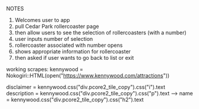 
NOTES
1. Welcomes user to app
2. pull Cedar Park rollercoaster page
3. then allow users to see the selection of rollercoasters (with a number)
4. user inputs number of selection
5. rollercoaster associated with number opens
6. shows appropriate information for rollercoaster
7. then asked if user wants to go back to list or exit

working scrapes:
kennywood = Nokogiri::HTML(open("https://www.kennywood.com/attractions"))

disclaimer = kennywood.css("div.pcore2_tile_copy").css("i").text
description = kennywood.css("div.pcore2_tile_copy").css("p").text -->
name = kennywood.css("div.pcore2_tile_copy").css("h2").text
